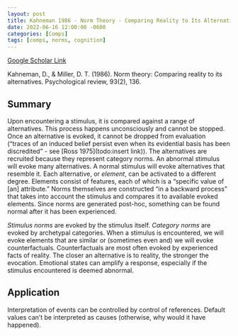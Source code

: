 ```yaml
---
layout: post
title: Kahneman 1986 - Norm Theory - Comparing Reality to Its Alternatives
date: 2022-06-16 12:00:00 -0600
categories: [Comps]
tags: [comps, norms, cognition]
---
```

[Google Scholar Link](https://scholar.google.com/scholar?hl=en&as_sdt=0%2C45&q=Norm+Theory%3A+Comparing+Reality+to+Its+Alternatives&btnG=)

Kahneman, D., & Miller, D. T. (1986). Norm theory: Comparing reality to its alternatives. Psychological review, 93(2), 136.

## Summary
Upon encountering a stimulus, it is compared against a range of alternatives.  This process happens unconsciously and cannot be stopped.  Once an alternative is evoked, it cannot be dropped from evaluation (“traces of an induced belief persist even when its evidential basis has been discredited” - see [Ross 1975](todo:insert link)).  The alternatives are recruited because they represent category norms.  An abnormal stimulus will evoke many alternatives.  A normal stimulus will evoke alternatives that resemble it.  Each alternative, or _element_, can be activated to a different degree.  Elements consist of features, each of which is a “specific value of [an] attribute.”  Norms themselves are constructed “in a backward process” that takes into account the stimulus and compares it to available evoked elements.  Since norms are generated post-hoc, something can be found normal after it has been experienced.

_Stimulus norms_ are evoked by the stimulus itself.  _Category norms_ are evoked by archetypal categories.  When a stimulus is encountered, we will evoke elements that are similar or (sometimes even and) we will evoke counterfactuals.  Counterfactuals are most often evoked by experienced facts of reality.  The closer an alternative is to reality, the stronger the evocation.  Emotional states can amplify a response, especially if the stimulus encountered is deemed abnormal.

## Application
Interpretation of events can be controlled by control of references.  Default values can’t be interpreted as causes (otherwise, why would it have happened).